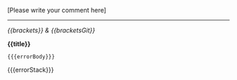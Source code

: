 [Please write your comment here]

--------------------------------

*{{brackets}} & {{bracketsGit}}*

**{{title}}**

```
{{{errorBody}}}
```

{{{errorStack}}}
